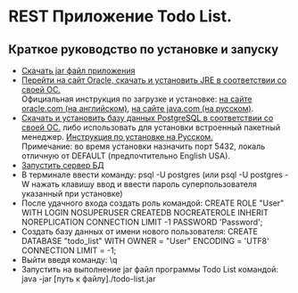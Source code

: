 # REST Приложение Todo List. 
## Краткое руководство по установке и запуску
*	[Скачать jar файл приложения](https://github.com/SergeevNikita/todo-list/blob/main/bin/todo-list.jar)
*	[Перейти на сайт Oracle, скачать и установить JRE в соответствии со своей ОС.](https://www.oracle.com/java/technologies/javase-jre8-downloads.html)  
	Официальная инструкция по загрузке и установке: 
	[на сайте oracle.com (на английском)](https://docs.oracle.com/javase/8/docs/technotes/guides/install/install_overview.html), 
	[на сайте java.com (на русском)](https://www.java.com/ru/download/help/download_options_ru.html).
*	[Скачать и установить базу данных PostgreSQL в соответствии со своей ОС.](https://www.enterprisedb.com/downloads/postgres-postgresql-downloads) либо использовать для установки встроенный пакетный менеджер. 
    [Инструкция по установке на Русском.](https://wiki.postgresql.org/wiki/Russian/PostgreSQL-One-click-Installer-Guide)     
    Примечание: во время установки назначить порт 5432, локаль отличную от DEFAULT (предпочтительно English USA).
*   [Запустить сервер БД](https://postgrespro.ru/docs/postgresql/12/server-start) 
*   В терминале ввести команду: psql -U postgres (или psql -U postgres -W нажать клавишу ввод и ввести пароль суперпользователя указанный при установке)
*   После удачного входа создать роль командой: CREATE ROLE "User" WITH LOGIN NOSUPERUSER CREATEDB NOCREATEROLE INHERIT NOREPLICATION CONNECTION LIMIT -1 PASSWORD 'Password';
*	Создать базу данных от имени нового пользователя: CREATE DATABASE "todo_list" WITH OWNER = "User" ENCODING = 'UTF8' CONNECTION LIMIT = -1;
* 	Выйти введя команду: \q 
*	Запустить на выполнение jar файл программы Todo List командой: java -jar [путь к файлу]./todo-list.jar
